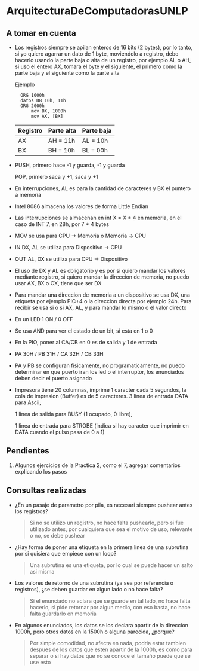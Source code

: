 # ArquitecturaDeComputadorasUNLP

## A tomar en cuenta

* Los registros siempre se apilan enteros de 16 bits (2 bytes), por lo tanto, si yo quiero agarrar un dato de 1 byte, moviendolo a registro, debo hacerlo usando la parte baja o alta de un registro, por ejemplo AL o AH, si uso el entero AX, tomara el byte y el siguiente, el primero como la parte baja y el siguiente como la parte alta

    Ejemplo
  
        ORG 1000h
        datos DB 10h, 11h
        ORG 2000h
        	mov BX, 1000h
        	mov AX, [BX]

    | Registro | Parte alta | Parte baja |
    |----------|----------|----------|
    | AX | AH = 11h | AL = 10h |
    | BX | BH = 10h | BL = 00h |


* PUSH, primero hace -1 y guarda, -1 y guarda
    
  POP, primero saca y +1, saca y +1

* En interrupciones, AL es para la cantidad de caracteres y BX el puntero a memoria

* Intel 8086 almacena los valores de forma Little Endian

* Las interrupciones se almacenan en int X = X * 4 en memoria, en el caso de INT 7, en 28h, por 7 * 4 bytes

* MOV se usa para CPU -> Memoria o Memoria -> CPU

* IN DX, AL se utiliza para Dispositivo -> CPU

* OUT AL, DX se utiliza para CPU -> Dispositivo

* El uso de DX y AL es obligatorio y es por si quiero mandar los valores mediante registro, si quiero mandar la direccion de memoria, no puedo usar AX, BX o CX, tiene que ser DX

* Para mandar una direccion de memoria a un dispositivo se usa DX, una etiqueta por ejemplo PIC+4 o la direccion directa por ejemplo 24h. Para recibir se usa si o si AX, AL, y para mandar lo mismo o el valor directo

* En un LED 1 ON / 0 OFF

* Se usa AND para ver el estado de un bit, si esta en 1 o 0

* En la PIO, poner al CA/CB en 0 es de salida y 1 de entrada

* PA 30H / PB 31H / CA 32H / CB 33H

* PA y PB se configuran fisicamente, no programaticamente, no puedo determinar en que puerto iran los led o el interruptor, los enunciados deben decir el puerto asignado

* Impresora tiene 20 columnas, imprime 1 caracter cada 5 segundos, la cola de impresion (Buffer) es de 5 caracteres. 3 linea de entrada DATA para Ascii,

  1 linea de salida para BUSY (1 ocupado, 0 libre), 

  1 linea de entrada para STROBE (indica si hay caracter que imprimir en DATA cuando el pulso pasa de 0 a 1)

## Pendientes

1. Algunos ejercicios de la Practica 2, como el 7, agregar comentarios explicando los pasos

## Consultas realizadas

* ¿En un pasaje de parametro por pila, es necesari siempre pushear antes los registros?
    > Si no se utilizo un registro, no hace falta pushearlo, pero si fue utilizado antes, por cualquiera que sea el motivo de uso, relevante o no, se debe pushear
* ¿Hay forma de poner una etiqueta en la primera linea de una subrutina por si quisiera que empiece con un loop?
    > Una subrutina es una etiqueta, por lo cual se puede hacer un salto asi misma
* Los valores de retorno de una subrutina (ya sea por referencia o registros), ¿se deben guardar en algun lado o no hace falta?
    > Si el enunciado no aclara que se guarde en tal lado, no hace falta hacerlo, si pide retornar por algun medio, con eso basta, no hace falta guardarlo en memoria
* En algunos enunciados, los datos se los declara apartir de la direccion 1000h, pero otros datos en la 1500h o alguna parecida, ¿porque?
    > Por simple comodidad,  no afecta en nada, podria estar tambien despues de los datos que esten apartir de la 1000h, es como para separar o si hay datos que no se conoce el tamaño puede que se use esto
